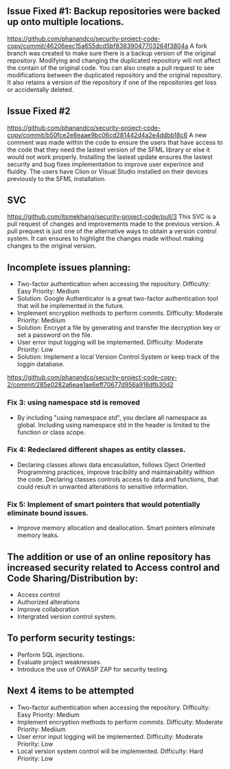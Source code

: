 ## Issue Fixed #1: Backup repositories were backed up onto multiple locations.
https://github.com/phanandco/security-project-code-copy/commit/46206eec15a655dcd5bf83839047703264f3804a
   A fork branch was created to make sure there is a backup version of the original repository. Modifying and changing the duplicated repository will not affect the contain of the original code. You can also create a pull request to see modifications between the duplicated repository and the original repository. It also retains a version of the repository if one of the repositories get loss or accidentally deleted.
## Issue Fixed #2 
https://github.com/phanandco/security-project-code-copy/commit/b50fce2e8eaae9bc06cd281442d4a2e4ddbb18c6
   A new comment was made within the code to ensure the users that have access to the code that they need the lastest version of the SFML library or else it would not work properly. Installing the lastest update ensures the lastest security and bug fixes implementation to improve user experince and fluidity. The users have Clion or Visual Studio installed on their devices previously to the SFML installation.
   
## SVC 
https://github.com/itsmekhang/security-project-code/pull/3
   This SVC is a pull request of changes and improvements made to the previous version. A pull prequest is just one of the alternative ways to obtain a version control system. It can ensures to highlight the changes made without making changes to the original version.

## Incomplete issues planning:
- Two-factor authentication when accessing the repository. Difficulty: Easy Priority: Medium
- Solution: Google Authenticator is a great two-factor authentication tool that will be implemented in the future.
- Implement encryption methods to perform commits. Difficulty: Moderate Priority: Mediium
- Solution: Encrypt a file by generating and transfer the decryption key or set a password on the file.
- User error input logging will be implemented. Difficulty: Moderate Priority: Low
- Solution: Implement a local Version Control System or keep track of the loggin database.

https://github.com/phanandco/security-project-code-copy-2/commit/285e0282a6eae1ae6eff70677d956a916dfb30d2

### Fix 3: using namespace std is removed
- By including "using namespace std", you declare all namespace as global. Including using namespace std in the header is limited to the function or class scope.
### Fix 4: Redeclared different shapes as entity classes.
- Declaring classes allows data encasulation, follows Oject Oriented Programming practices, improve tracibility and maintainability withion the code. Declaring classes controls access to data and functions, that could result in
unwanted alterations to sensitive information.
### Fix 5: Implement of smart pointers that would potentially eliminate bound issues.
- Improve memory allocation and deallocation. Smart pointers eliminate memory leaks.

## The addition or use of an online repository has increased security related to Access control and Code Sharing/Distribution by:
- Access control
- Authorized alterations
- Improve collaboration
- Intergrated version control system.


## To perform security testings:
- Perform SQL injections.
- Evaluate project weaknesses.
- Introduce the use of OWASP ZAP for security testing.

## Next 4 items to be attempted
- Two-factor authentication when accessing the repository. Difficulty: Easy Priority: Medium
- Implement encryption methods to perform commits. Difficulty: Moderate Priority: Mediium
- User error input logging will be implemented. Difficulty: Moderate Priority: Low
- Local version system control will be implemented. Difficulty: Hard Priority: Low




